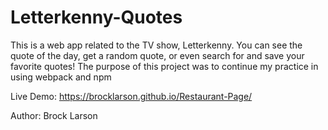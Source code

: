 # Letterkenny-Quotes
This is a web app related to the TV show, Letterkenny. You can see the quote of the day, get a random quote, or even search for and save your favorite quotes! The purpose of this project was to continue my practice in using webpack and npm

Live Demo: https://brocklarson.github.io/Restaurant-Page/

Author: Brock Larson
